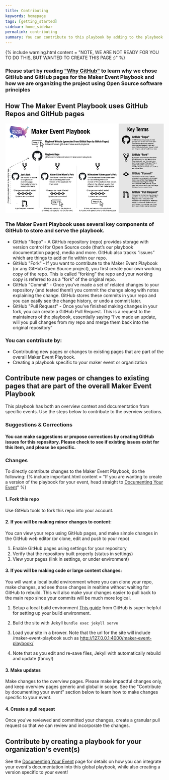 ```yaml
---
title: Contributing
keywords: homepage
tags: [getting_started]
sidebar: home_sidebar
permalink: contributing
summary: You can contribute to this playbook by adding to the playbook overview OR by documenting your own event.
---
```


{% include warning.html content = "NOTE, WE ARE NOT READY FOR YOU TO DO THIS, BUT WANTED TO CREATE THIS PAGE :)" %}

### Please start by reading ["Why GitHub"](why_github.html) to learn why we chose GitHub and GitHub pages for the Maker Event Playbook and how we are organizing the project using Open Source software principles

## How The Maker Event Playbook uses GitHub Repos and GitHub pages
[![The Maker Event Playbook on GitHub Diagram](/images/overview/maker_event_playbook_github_basics_v5_small.jpg)](/maker-event-playbook/images/overview/maker_event_playbook_github_basics_v5.pdf)

### The Maker Event Playbook uses several key components of GitHub to store and serve the playbook.
* GitHub "Repo" - A GitHub repository (repo) provides storage with version control for Open Source code (that’s our playbook documentation pages), media and more. GitHub also tracks “issues” which are things to add or fix within our repo.
* GitHub "Fork" - If you want to contribute to the Maker Event Playbook (or any GitHub Open Source project), you first create your own working copy of the repo. This is called “forking” the repo and your working copy is referred to as a “fork” of the original repo.
* GitHub "Commit" - Once you’ve made a set of related changes to your repository (and tested them!) you commit the change along with notes explaining the change. GitHub stores these commits in your repo and you can easily see the change history, or undo a commit later.
* GitHub "Pull Request" - Once you’ve finished making changes in your fork, you can create a GitHub Pull Request. This is a request to the maintainers of the playbook, essentially saying “I’ve made an update, will you pull changes from my repo and merge them back into the original repository”

### You can contribute by:
* Contributing new pages or changes to existing pages that are part of the overall Maker Event Playbook.
* Creating a playbook specific to your maker event or organization


## Contribute new pages or changes to existing pages that are part of the overall Maker Event Playbook
This playbook has both an overview context and documentation from specific events. Use the steps below to contribute to the overview sections.

### Suggestions & Corrections
#### You can make suggestions or propose corrections by creating GitHub issues for this repository. Please check to see if existing issues exist for this item, and please be specific.

### Changes
To directly contribute changes to the Maker Event Playbook, do the following:
{% include important.html content = "If you are wanting to create a version of the playbook for your event, head straight to [Documenting Your Event](document_your_event.html)" %}


#### 1. Fork this repo
Use GitHub tools to fork this repo into your account.

#### 2. If you will be making minor changes to content:
You can view your repo using GitHub pages, and make simple changes in the GitHub web editor (or clone, edit and push to your repo)
1. Enable GitHub pages using settings for your repository
2. Verify that the repository built properly (status in settings)
3. View your pages (link in settings, or under environment)

#### 3. If you will be making code or large content changes:
You will want a local build environment where you can clone your repo, make changes, and see those changes in realtime without waiting for GitHub to rebuild. This will also make your changes easier to pull back to the main repo since your commits will be much more logical.

1. Setup a local build environment
[This guide](https://help.github.com/en/articles/setting-up-your-github-pages-site-locally-with-jekyll#step-2-install-jekyll-using-bundler) from GitHub is super helpful for setting up your build environment.

2. Build the site with Jekyll
```bundle exec jekyll serve```

3. Load your site in a brower. Note that the url for the site will include /maker-event-playbook such as http://127.0.0.1:4000/maker-event-playbook/

4. Note that as you edit and re-save files, Jekyll with automatically rebuild and update (fancy!)


####  3. Make updates
Make changes to the overview pages. Please make impactful changes only, and keep overview pages generic and global in scope. See the "Contribute by documenting your event" section below to learn how to make changes specific to your event.

#### 4. Create a pull request
Once you've reviewed and committed your changes, create a granular pull request so that we can review and incorporate the changes.


## Contribute by creating a playbook for your organization's event(s)

See the [Documenting Your Event](document_your_event.html) page for details on how you can integrate your event's documentation into this global playbook, while also creating a version specific to your event!

